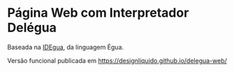 # Página Web com Interpretador Delégua

Baseada na [IDEgua](https://egua.tech/idegua/), da linguagem Égua.

Versão funcional publicada em https://designliquido.github.io/delegua-web/
